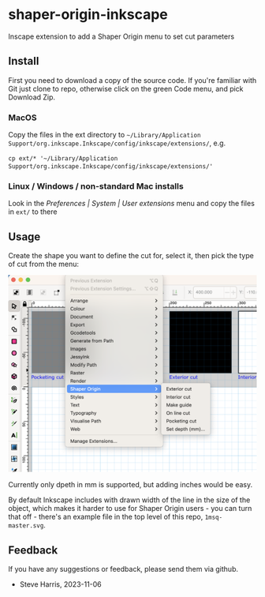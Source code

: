 # shaper-origin-inkscape
Inscape extension to add a Shaper Origin menu to set cut parameters

## Install

First you need to download a copy of the source code. If you're familiar with Git just clone to repo, otherwise click on the green Code menu, and pick Download Zip.

### MacOS

Copy the files in the ext directory to `~/Library/Application Support/org.inkscape.Inkscape/config/inkscape/extensions/`, e.g.

```shell
cp ext/* '~/Library/Application Support/org.inkscape.Inkscape/config/inkscape/extensions/'
```

### Linux / Windows / non-standard Mac installs

Look in the *Preferences | System | User extensions* menu and copy the files in `ext/` to there

## Usage

Create the shape you want to define the cut for, select it, then pick the type of cut from the menu:

![Extensions menu screenshot](docs/screenshot.png?raw=true)

Currently only dpeth in mm is supported, but adding inches would be easy.

By default Inkscape includes with drawn width of the line in the size of the object, which makes it harder to use for Shaper Origin users - you can turn that off - there's an example file in the top level of this repo, `1msq-master.svg`.

## Feedback

If you have any suggestions or feedback, please send them via github.

 - Steve Harris, 2023-11-06
